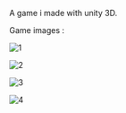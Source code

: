 A game i made with unity 3D.

Game images :

![1](https://github.com/MertCanSaribiyik/Apple-Collecting-Game/assets/103216730/36614a8a-d7d5-4c98-8a22-534ed422b742)

![2](https://github.com/MertCanSaribiyik/Apple-Collecting-Game/assets/103216730/538e7201-13f1-4150-843e-412951b574e1)

![3](https://github.com/MertCanSaribiyik/Apple-Collecting-Game/assets/103216730/2f070c7f-11c1-40fc-a51e-52a088682c58)

![4](https://github.com/MertCanSaribiyik/Apple-Collecting-Game/assets/103216730/eb24097a-81eb-4661-8665-f9ca8c4c0f6f)
